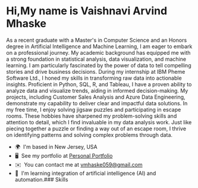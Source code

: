 Hi,My name is Vaishnavi Arvind Mhaske [](https://user-images.githubusercontent.com/18350557/176309783-0785949b-9127-417c-8b55-ab5a4333674e.gif)
=================================================================================================================================================

As a recent graduate with a Master's in Computer Science and an Honors degree in Artificial Intelligence and Machine Learning, I am eager to embark on a professional journey. My academic background has equipped me with a strong foundation in statistical analysis, data visualization, and machine learning. I am particularly fascinated by the power of data to tell compelling stories and drive business decisions. During my internship at IBM Pheme Software Ltd., I honed my skills in transforming raw data into actionable insights. Proficient in Python, SQL, R, and Tableau, I have a proven ability to analyze data and visualize trends, aiding in informed decision-making. My projects, including Customer Sales Analysis and Azure Data Engineering, demonstrate my capability to deliver clear and impactful data solutions. In my free time, I enjoy solving jigsaw puzzles and participating in escape rooms. These hobbies have sharpened my problem-solving skills and attention to detail, which I find invaluable in my data analysis work. Just like piecing together a puzzle or finding a way out of an escape room, I thrive on identifying patterns and solving complex problems through data.

*   🌍  I'm based in New Jersey, USA
*   🖥️  See my portfolio at [Personal Portfolio](http://https://ellipsoid-lion-hsfp.squarespace.com/)
*   ✉️  You can contact me at [vmhaske059@gmail.com](mailto:vmhaske059@gmail.com)
*   🧠  I'm learning integration of artificial intelligence (AI) and automation.### Skills 



